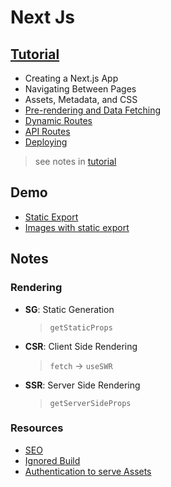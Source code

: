 # Next Js

## [Tutorial](https://nextjs.org/learn/basics/create-nextjs-app)

- Creating a Next.js App
- Navigating Between Pages
- Assets, Metadata, and CSS
- [Pre-rendering and Data Fetching](https://nextjs.org/docs/basic-features/data-fetching/overview)
- [Dynamic Routes](https://nextjs.org/docs/routing/dynamic-routes)
- [API Routes](https://nextjs.org/docs/api-routes/introduction)
- [Deploying](https://nextjs.org/docs/deployment)

> see notes in [tutorial](/tutorial/README.md)

## Demo

- [Static Export](https://nextjs.org/docs/advanced-features/static-html-export)
- [Images with static export](https://maxrohde.com/2021/07/25/next-js-11-images-with-static-export/)

## Notes

### Rendering

- **SG**: Static Generation
  > `getStaticProps`
- **CSR**: Client Side Rendering
  > `fetch` -> `useSWR`
- **SSR**: Server Side Rendering
  > `getServerSideProps`

### Resources

- [SEO](https://nextjs.org/learn/seo/introduction-to-seo/importance-of-seo)
- [Ignored Build](https://vercel.com/support/articles/how-do-i-use-the-ignored-build-step-field-on-vercel)
- [Authentication to serve Assets](https://stackoverflow.com/questions/66429280/authentication-to-serve-static-files-on-next-js)

